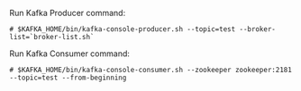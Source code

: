 Run Kafka Producer command:
```
# $KAFKA_HOME/bin/kafka-console-producer.sh --topic=test --broker-list=`broker-list.sh`
```

Run Kafka Consumer command:
```
# $KAFKA_HOME/bin/kafka-console-consumer.sh --zookeeper zookeeper:2181 --topic=test --from-beginning
```

